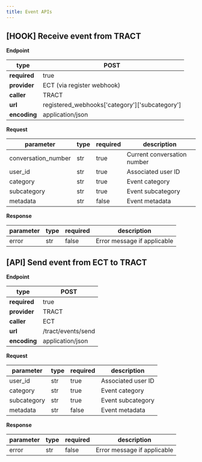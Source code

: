 ```yaml
---
title: Event APIs
---
```



## [HOOK] Receive event from TRACT

**Endpoint**

| **type** | POST |
| --- | --- |
| **required** | true |
| **provider** | ECT (via register webhook) |
| **caller** | TRACT |
| **url** | registered\_webhooks[&#39;category&#39;][&#39;subcategory&#39;] |
| **encoding** | application/json |

**Request**

| **parameter** | **type** | **required** | **description** |
| --- | --- | --- | --- |
| conversation\_number | str | true | Current conversation number |
| user\_id | str | true | Associated user ID |
| category | str | true | Event category |
| subcategory | str | true | Event subcategory |
| metadata | str | false | Event metadata |

**Response**

| **parameter** | **type** | **required** | **description** |
| --- | --- | --- | --- |
| error | str | false | Error message if applicable |


## [API] Send event from ECT to TRACT

**Endpoint**

| **type** | POST |
| --- | --- |
| **required** | true |
| **provider** | TRACT |
| **caller** | ECT |
| **url** | /tract/events/send |
| **encoding** | application/json |

**Request**

| **parameter** | **type** | **required** | **description** |
| --- | --- | --- | --- |
| user\_id | str | true | Associated user ID |
| category | str | true | Event category |
| subcategory | str | true | Event subcategory |
| metadata | str | false | Event metadata |

**Response**

| **parameter** | **type** | **required** | **description** |
| --- | --- | --- | --- |
| error | str | false | Error message if applicable |
